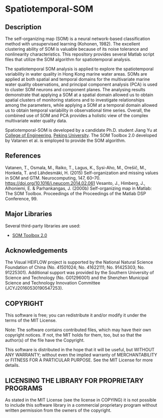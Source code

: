 # Spatiotemporal-SOM
## Description
The self-organizing map (SOM) is a neural network-based classification method with unsupervised learning (Kohonen, 1982). The excellent clustering ability of SOM is valuable because of its noise tolerance and nonlinearity characteristics. This repository provides several Matlab script files that utilize the SOM algorithm for spatiotemporal analysis. 

The spatiotemporal SOM analysis is applied to explore the spatiotemporal variability in water quality in Hong Kong marine water areas. SOMs are applied at both spatial and temporal domains for the multivariate marine water quality observations, and principal component analysis (PCA) is used to cluster SOM neurons and component planes. The analysing results demonstrate that applying a SOM at a spatial domain allowed us to obtain spatial clusters of monitoring stations and to investigate relationships among the parameters, while applying a SOM at a temporal domain allowed us to obtain temporal variability in observational time series. Overall, the combined use of SOM and PCA provides a holistic view of the complex multivariate water quality data.
   
Spatiotemporal-SOM is developed by a candidate Ph.D. student Jiang Yu at [College of Engineering](http://en.coe.pku.edu.cn/), [Peking University](http://english.pku.edu.cn/). The SOM Toolbox 2.0 developed by Vatanen et al. is employed to provide the SOM algorithm.

## References
Vatanen, T., Osmala, M., Raiko, T., Lagus, K., Sysi-Aho, M., Orešič, M., Honkela, T. and Lähdesmäki, H. (2015) Self-organization and missing values in SOM and GTM. Neurocomputing, 147, 60–70. https://doi.org/10.1016/j.neucom.2014.02.061
Vesanto, J., Himberg, J., Alhoniemi, E. & Parhankangas, J. (2000b) Self-organizing map in Matlab: The SOM Toolbox. Proceedings of the Proceedings of the Matlab DSP Conference, 99.

## Major Libraries
Several third-party libraries are used:
* [SOM Toolbox 2.0](http://www.cis.hut.fi/projects/somtoolbox/)

## Acknowledgements
The Visual HEIFLOW project is supported by the National Natural Science Foundation of China (No. 41501024; No. 41622111; No. 91425303; No. 91225301). Additional support was provided by the Southern University of Science and Technology (No. G01296001) and the Shenzhen Municipal Science and Technology Innovation Committee (JCYJ20160530190547253).

## COPYRIGHT
This software is free; you can redistribute it and/or modify it under the terms of the MIT License.

Note: The software contains contributed files, which may have their own copyright notices. If not, the MIT holds for them, too, but so that the author(s) of the file have the Copyright.

This software is distributed in the hope that it will be useful, but WITHOUT ANY WARRANTY; without even the implied warranty of MERCHANTABILITY or FITNESS FOR A PARTICULAR PURPOSE. See the MIT License for more details.

## LICENSING THE LIBRARY FOR PROPRIETARY PROGRAMS
As stated in the MIT License (see the license in COPYING) it is not possible to include this software library in a commercial proprietary program without written permission from the owners of the copyright.
